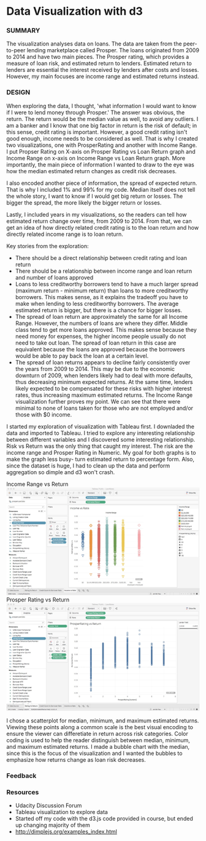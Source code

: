 # Data Visualization with d3
<h3> SUMMARY </h3>
<p>The visualization analyses data on loans. The data are taken from the peer-to-peer lending marketplace called Prosper. The loans originated from 2009 to 2014 and have two main pieces. The Prosper rating, which provides a measure of loan risk, and estimated return to lenders. Estimated return to lenders are essential the interest received by lenders after costs and losses. However, my main focuses are income range and estimated returns instead. </p>

<h3> DESIGN </h3>
<body>
<p>When exploring the data, I thought, 'what information I would want to know if I were to lend money through Prosper.' The answer was obvious, the return. The return would be the median value as well, to avoid any outliers. I am a banker and I know that one big factor in return is the risk of default; in this sense, credit rating is important. However, a good credit rating isn't good enough, income needs to be considered as well. That is why I created two visualizations, one with ProsperRating and another with Income Range. I put Propser Rating on X-axis on Prosper Rating vs Loan Return graph and Income Range on x-axis on Income Range vs Loan Return graph. More importantly, the main piece of information I wanted to draw to the eye was how the median estimated return changes as credit risk decreases. 

I also encoded another piece of information, the spread of expected return. That is why I included 1% and 99% for my code. Median itself does not tell the whole story, I want to know if I would get big return or losses. The bigger the spread, the more likely the bigger return or losses. 

Lastly, I included years in my visualizations, so the readers can tell how estimated return change over time, from 2009 to 2014. From that, we can get an idea of how directly related credit rating is to the loan return and how directly related income range is to loan return.</p>

Key stories from the exploration:
<ul>
<li>There should be a direct relationship between credit rating and loan return</li>
<li>There should be a relationship between income range and loan return and number of loans approved</li> 
<li>Loans to less creditworthy borrowers tend to have a much larger spread (maximum return - minimum return) than loans to more creditworthy borrowers. This makes sense, as it explains the tradeoff you have to make when lending to less creditworthy borrowers. The average estimated return is bigger, but there is a chance for bigger losses.</li>
<li>The spread of loan return are approximately the same for all Income Range. However, the numbers of loans are where they differ. Middle class tend to get more loans approved. This makes sense because they need money for expenses, the higher income people usually do not need to take out loan. The spread of loan return in this case are equivalent because the loans are approved because the borrowers would be able to pay back the loan at a certain level.</li>
<li>The spread of loan returns appears to decline fairly consistently over the years from 2009 to 2014. This may be due to the economic downturn of 2009, when lenders likely had to deal with more defaults, thus decreasing minimum expected returns. At the same time, lenders likely expected to be compensated for these risks with higher interest rates, thus increasing maximum estimated returns. The Income Range visualization further proves my point. We can see that there were minimal to none of loans taken for those who are not employed and/or those with $0 income.</li>
</ul>
<p> I started my exploration of visualization with Tableau first. I downladed the data and imported to Tableau. I tried to explore any interesting relationship between different variables and I discovered some interesting relationship. Risk vs Return was the only thing that caught my interest. The risk are the income range and Prosper Rating in Numeric. My goal for both graphs is to make the graph less busy- turn estimated return to percentage form. Also, since the dataset is huge, I had to clean up the data and perform aggregation so dimple and d3 won't crash.</p>

Income Range vs Return 
<br>![Preview](https://github.com/jtsou/Data-Visualization-with-d3/blob/master/Tableau%20img/Income%20Range%20vs%20return%20with%20prosper%20rating.png)<br>
Prosper Rating vs Return 
<br>![Preview](https://github.com/jtsou/Data-Visualization-with-d3/blob/master/Tableau%20img/ProsperRating%20vs%20Return%20.png)<br>

<p>
I chose a scatterplot for median, minimum, and maximum estimated returns. Viewing these points along a common scale is the best visual encoding to ensure the viewer can differetiate in return across risk categories. Color coding is used to help the reader distinguish between median, minimum, and maximum estimated returns. I made a bubble chart with the median, since this is the focus of the visualization and I wanted the bubbles to emphasize how returns change as loan risk decreases.
</p>
</body>

<h3> Feedback </h3>
<p></p>
<h3> Resources </h3>
<ul>
<li>Udacity Discussion Forum </li>
<li>Tableau visualization to explore data </li>
<li>Started off my code with the d3.js code provided in course, but ended up changing majority of them</li>
<li><a href="http://dimplejs.org/examples_index.html">http://dimplejs.org/examples_index.html</a></li>
</ul>
